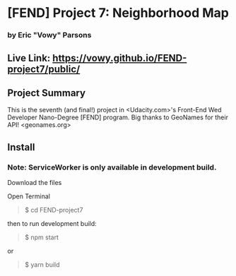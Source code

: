 # [FEND] Project 7: Neighborhood Map

### by Eric "Vowy" Parsons
Live Link: https://vowy.github.io/FEND-project7/public/
---
## Project Summary


This is the seventh (and final!) project in <Udacity.com>'s Front-End Wed Developer Nano-Degree [FEND] program.
Big thanks to GeoNames for their API!
<geonames.org>



## Install
### Note: ServiceWorker is only available in development build.
Download the files

Open Terminal
>$ cd FEND-project7


then to run development build:

>$ npm start

or

>$ yarn build
